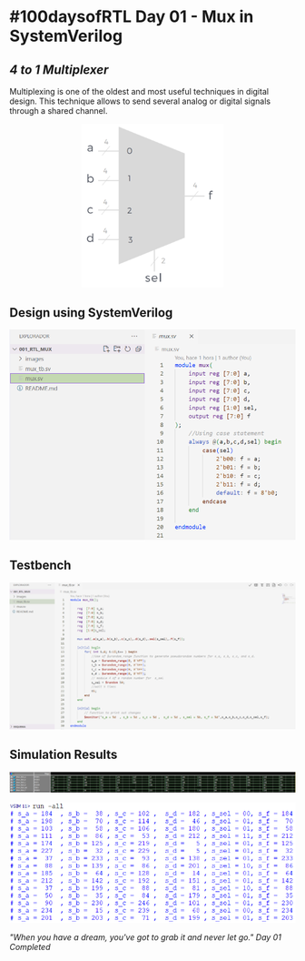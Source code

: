 # #100daysofRTL Day 01 - Mux in SystemVerilog
## _4 to 1 Multiplexer_

Multiplexing is one of the oldest and most useful techniques in digital design. This technique allows to send several analog or digital signals through a shared channel.

<p align="center">
   <img alt="Mux4a1" title="Mux4a1" src="https://raw.githubusercontent.com/Marcotronics/100daysofRTL/main/001_RTL_MUX/images/mux4a1.PNG" width="250">
</p>

## Design using SystemVerilog

<p align="center">
   <img alt="Mux4a1Code" title="Mux4a1Code" src="https://raw.githubusercontent.com/Marcotronics/100daysofRTL/main/001_RTL_MUX/images/mux_code.PNG" width="550">
</p>

## Testbench

<p align="center">
   <img alt="Mux4a1" title="Mux4a1" src="https://raw.githubusercontent.com/Marcotronics/100daysofRTL/main/001_RTL_MUX/images/mux_tb_code.PNG" width="950">
</p>

## Simulation Results

<p align="center">
   <img alt="Mux4a1" title="Mux4a1" src="https://raw.githubusercontent.com/Marcotronics/100daysofRTL/main/001_RTL_MUX/images/waveform_simulation.PNG" width="850">
</p>

<p align="center">
   <img alt="Mux4a1" title="Mux4a1" src="https://raw.githubusercontent.com/Marcotronics/100daysofRTL/main/001_RTL_MUX/images/mux_tb_simulation.PNG" width=" 650">
</p>

_"When you have a dream, you've got to grab it and never let go."_
*Day 01 Completed*
